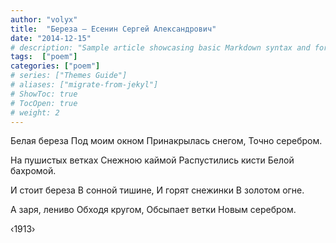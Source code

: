 ```yaml
---
author: "volyx"
title:  "Береза — Есенин Сергей Александрович"
date: "2014-12-15"
# description: "Sample article showcasing basic Markdown syntax and formatting for HTML elements."
tags:  ["poem"]
categories: ["poem"]
# series: ["Themes Guide"]
# aliases: ["migrate-from-jekyl"]
# ShowToc: true
# TocOpen: true
# weight: 2
---
```


Белая береза
Под моим окном
Принакрылась снегом,
Точно серебром.

На пушистых ветках
Снежною каймой
Распустились кисти
Белой бахромой.

И стоит береза
В сонной тишине,
И горят снежинки
В золотом огне.

А заря, лениво
Обходя кругом,
Обсыпает ветки
Новым серебром.

‹1913›
